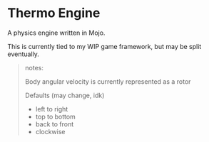 # Thermo Engine

A physics engine written in Mojo.

This is currently tied to my WIP game framework, but may be split eventually.


> notes:
>
> Body angular velocity is currently represented as a rotor
>
>Defaults (may change, idk)
>- left to right
>- top to bottom
>- back to front
>- clockwise
